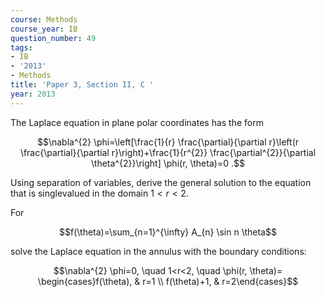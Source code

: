 ```yaml
---
course: Methods
course_year: IB
question_number: 49
tags:
- IB
- '2013'
- Methods
title: 'Paper 3, Section II, C '
year: 2013
---
```




The Laplace equation in plane polar coordinates has the form

$$\nabla^{2} \phi=\left[\frac{1}{r} \frac{\partial}{\partial r}\left(r \frac{\partial}{\partial r}\right)+\frac{1}{r^{2}} \frac{\partial^{2}}{\partial \theta^{2}}\right] \phi(r, \theta)=0 .$$

Using separation of variables, derive the general solution to the equation that is singlevalued in the domain $1<r<2$.

For

$$f(\theta)=\sum_{n=1}^{\infty} A_{n} \sin n \theta$$

solve the Laplace equation in the annulus with the boundary conditions:

$$\nabla^{2} \phi=0, \quad 1<r<2, \quad \phi(r, \theta)= \begin{cases}f(\theta), & r=1 \\ f(\theta)+1, & r=2\end{cases}$$